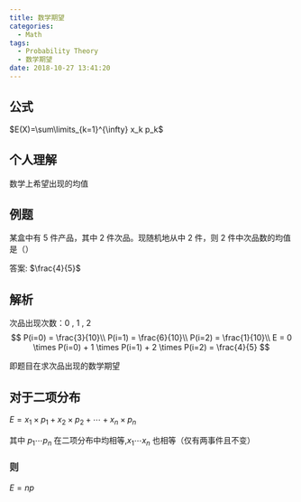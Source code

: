 ```yaml
---
title: 数学期望
categories:
  - Math
tags:
  - Probability Theory
  - 数学期望
date: 2018-10-27 13:41:20
---
```


## 公式

$E(X)=\sum\limits_{k=1}^{\infty} x_k p_k$

## 个人理解

数学上希望出现的均值

## 例题

某盒中有 5 件产品，其中 2 件次品。现随机地从中 2 件，则 2 件中次品数的均值是（）

答案: $\frac{4}{5}$

## 解析

次品出现次数：0 , 1 , 2
$$
P(i=0) = \frac{3}{10}\\
P(i=1) = \frac{6}{10}\\
P(i=2) = \frac{1}{10}\\
E = 0 \times P(i=0) + 1 \times P(i=1) + 2 \times P(i=2)
= \frac{4}{5}
$$

即题目在求次品出现的数学期望

## 对于二项分布

$E = x_1 \times p_1 + x_2 \times p_2 + \cdots + x_n \times p_n$

其中 $p_1 \cdots p_n$ 在二项分布中均相等,$x_1 \cdots x_n$ 也相等（仅有两事件且不变）

### 则

$E = np$